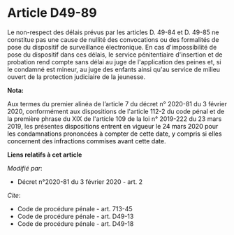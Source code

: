 # Article D49-89

Le non-respect des délais prévus par les articles D. 49-84 et D. 49-85 ne constitue pas une cause de nullité des convocations
ou des formalités de pose du dispositif de surveillance électronique. En cas d'impossibilité de pose du dispositif dans ces
délais, le service pénitentiaire d'insertion et de probation rend compte sans délai au juge de l'application des peines et,
si le condamné est mineur, au juge des enfants ainsi qu'au service de milieu ouvert de la protection judiciaire de la
jeunesse.

**Nota:**

Aux termes du premier alinéa de l’article 7 du décret n° 2020-81 du 3 février 2020, conformément aux dispositions de
l'article 112-2 du code pénal et de la première phrase du XIX de l'article 109 de la loi n° 2019-222 du 23 mars 2019, les
présentes 
  <font color="black">dispositions entrent en vigueur le 24 mars 2020 pour les condamnations prononcées à compter de cette
date, y compris si elles concernent des infractions commises avant cette date.</font>

**Liens relatifs à cet article**

_Modifié par_:

  - Décret n°2020-81 du 3 février 2020 - art. 2

_Cite_:

  - Code de procédure pénale - art. 713-45
  - Code de procédure pénale - art. D49-13
  - Code de procédure pénale - art. D49-18
